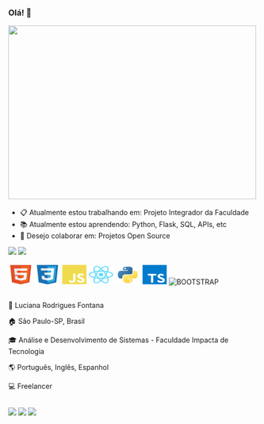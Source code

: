 ### Olá! 👋

<!--Imagem de Apresentação-->
<img width="500em" height="350em" src="https://res.cloudinary.com/lucy-rodrigues/image/upload/v1638231403/personal/girl_on_laptop_mom13p.gif">

- 📋 Atualmente estou trabalhando em: Projeto Integrador da Faculdade
- 📚 Atualmente estou aprendendo: Python, Flask, SQL, APIs, etc
- 🤝 Desejo colaborar em: Projetos Open Source

<!--Github Stats-->
<div>
<img height="175em" src="https://github-readme-stats.vercel.app/api?username=luciana-rodrigues&show_icons=true&theme=dark">
<img height="175em" src="https://github-readme-stats.vercel.app/api/top-langs/?username=luciana-rodrigues&layout=compact&theme=dark">
</div>

<!--Tech Badges-->
<div style="display: inline_block"><br>
  <img allign="center" alt="HTML" height="40" width="50" src="https://raw.githubusercontent.com/devicons/devicon/master/icons/html5/html5-original.svg">
  <img allign="center" alt="CSS" height="40" width="50" src="https://raw.githubusercontent.com/devicons/devicon/master/icons/css3/css3-original.svg">
  <img allign="center" alt="JAVACRIPT" height="40" width="50" src="https://raw.githubusercontent.com/devicons/devicon/master/icons/javascript/javascript-plain.svg">
  <img allign="center" alt="REACT" height="40" width="50" src="https://raw.githubusercontent.com/devicons/devicon/master/icons/react/react-original.svg">
  <img allign="center" alt="PYTHON" height="40" width="50" src="https://raw.githubusercontent.com/devicons/devicon/master/icons/python/python-original.svg">
  <img allign="center" alt="TYPESCRIPT" height="40" width="50" src="https://raw.githubusercontent.com/devicons/devicon/master/icons/typescript/typescript-plain.svg">
  <img allign="center" alt="BOOTSTRAP" height="40" width="50" src="https://cdn.jsdelivr.net/gh/devicons/devicon/icons/bootstrap/bootstrap-original.svg" />
</div>

##

🙂 Luciana Rodrigues Fontana

🏠 São Paulo-SP, Brasil

🎓 Análise e Desenvolvimento de Sistemas - Faculdade Impacta de Tecnologia

🌎 Português, Inglês, Espanhol

💻 Freelancer

##

<!--Social-->
<div>
  <a href="https://www.linkedin.com/in/luciana-rodrigues-fontana" target="_blank"><img src="https://img.shields.io/badge/-LinkedIn-%230077B5?style=for-the-badge&logo=linkedin&logoColor=white" target="_blank"></a>
  <a href = "mailto:lucy.rodriguez.fontana@gmail.com"><img src="https://img.shields.io/badge/-Gmail-%23333?style=for-the-badge&logo=gmail&logoColor=white" target="_blank"></a>
  <a href="https://discord.gg/wAV9D5JfP9" target="_blank"><img src="https://img.shields.io/badge/Discord-7289DA?style=for-the-badge&logo=discord&logoColor=white" target="_blank"></a> 
</div>
